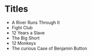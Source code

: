 # Titles

* A River Runs Through It
* Fight Club
* 12 Years a Slave
* The Big Short
* 12 Monkeys
* The curious Case of Benjamin Button
